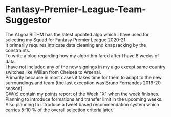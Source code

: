 # Fantasy-Premier-League-Team-Suggestor

The ALgoalRITHM has the latest updated algo which I have used for selecting my Squad for Fantasy Premier League 2020-21.   
It primarily requires intricate data cleaning and knapsacking by the constraints.  
To write a blog regarding how my algorithm fared after I have 8 weeks of data.   
I have not included any of the new signings in my algo except same country switches like Willian from Chelsea to Arsenal.  
Primarily because in most cases it takes time for them to adapt to the new surroundings and team (the last exception was Bruno Fernandes 2019-20 season).  
GW(x) contain my points report of the Week "X" when the week finishes.  
Planning to introduce formations and transfer limit in the upcoming weeks.  
Also planning to introduce a tweet based recommendation system which carries 5-10 % of the overall selection criteria later.  
